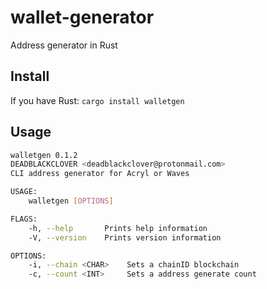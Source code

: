 # wallet-generator
Address generator in Rust

## Install

If you have Rust: `cargo install walletgen`

## Usage

```bash
walletgen 0.1.2
DEADBLACKCLOVER <deadblackclover@protonmail.com>
CLI address generator for Acryl or Waves

USAGE:
    walletgen [OPTIONS]

FLAGS:
    -h, --help       Prints help information
    -V, --version    Prints version information

OPTIONS:
    -i, --chain <CHAR>    Sets a chainID blockchain
    -c, --count <INT>     Sets a address generate count
```
